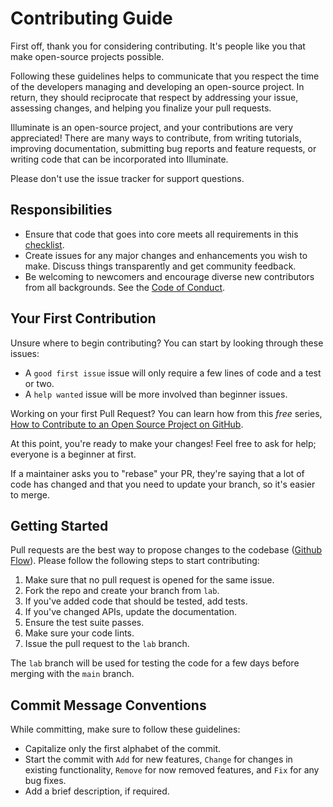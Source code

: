 # Contributing Guide

First off, thank you for considering contributing. It's people like you that make open-source projects possible.

Following these guidelines helps to communicate that you respect the time of the developers managing and developing an open-source project. In return, they should reciprocate that respect by addressing your issue, assessing changes, and helping you finalize your pull requests.

Illuminate is an open-source project, and your contributions are very appreciated! There are many ways to contribute, from writing tutorials, improving documentation, submitting bug reports and feature requests, or writing code that can be incorporated into Illuminate.

Please don't use the issue tracker for support questions.

## Responsibilities

- Ensure that code that goes into core meets all requirements in this [checklist](PULL_REQUEST_TEMPLATE.md).
- Create issues for any major changes and enhancements you wish to make. Discuss things transparently and get community feedback.
- Be welcoming to newcomers and encourage diverse new contributors from all backgrounds. See the [Code of Conduct](CODE_OF_CONDUCT.md).

## Your First Contribution

Unsure where to begin contributing? You can start by looking through these issues:

- A `good first issue` issue will only require a few lines of code and a test or two.
- A `help wanted` issue will be more involved than beginner issues.

Working on your first Pull Request? You can learn how from this _free_ series, [How to Contribute to an Open Source Project on GitHub](https://egghead.io/series/how-to-contribute-to-an-open-source-project-on-github).

At this point, you're ready to make your changes! Feel free to ask for help; everyone is a beginner at first.

If a maintainer asks you to "rebase" your PR, they're saying that a lot of code has changed and that you need to update your branch, so it's easier to merge.

## Getting Started

Pull requests are the best way to propose changes to the codebase ([Github Flow](https://docs.github.com/en/get-started/quickstart/github-flow)). Please follow the following steps to start contributing:

1. Make sure that no pull request is opened for the same issue.
2. Fork the repo and create your branch from `lab`.
3. If you've added code that should be tested, add tests.
4. If you've changed APIs, update the documentation.
5. Ensure the test suite passes.
6. Make sure your code lints.
7. Issue the pull request to the `lab` branch.

The `lab` branch will be used for testing the code for a few days before merging with the `main` branch.

## Commit Message Conventions

While committing, make sure to follow these guidelines:

- Capitalize only the first alphabet of the commit.
- Start the commit with `Add` for new features, `Change` for changes in existing functionality, `Remove` for now removed features, and `Fix` for any bug fixes.
- Add a brief description, if required.
